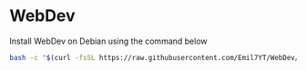 # WebDev

Install WebDev on Debian using the command below
```bash
bash -c "$(curl -fsSL https://raw.githubusercontent.com/Emil7YT/WebDev/main/install.sh)"
```

